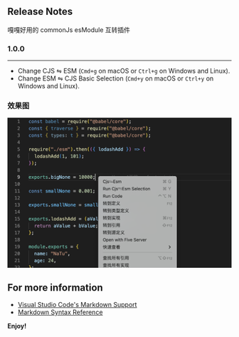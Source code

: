 ## Release Notes

嘎嘎好用的 commonJs esModule 互转插件

### 1.0.0

---

- Change CJS ⇋ ESM (`Cmd+g` on macOS or `Ctrl+g` on Windows and Linux).
- Change ESM ⇋ CJS Basic Selection (`Cmd+y` on macOS or `Ctrl+y` on Windows and Linux).

### 效果图

![http how to use](./assets/howToUse.png)

## For more information

- [Visual Studio Code's Markdown Support](http://code.visualstudio.com/docs/languages/markdown)
- [Markdown Syntax Reference](https://help.github.com/articles/markdown-basics/)

**Enjoy!**
